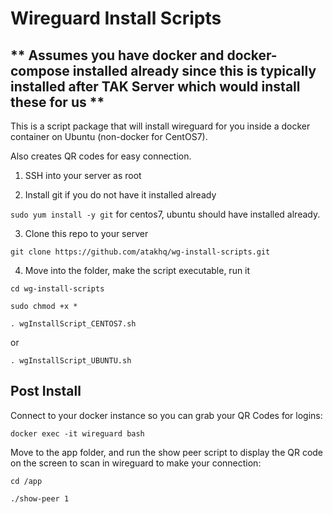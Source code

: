 # Wireguard Install Scripts
## ** Assumes you have docker and docker-compose installed already since this is typically installed after TAK Server which would install these for us **

This is a script package that will install wireguard for you inside a docker container on Ubuntu (non-docker for CentOS7). 

Also creates QR codes for easy connection.


1. SSH into your server as root

2. Install git if you do not have it installed already

`sudo yum install -y git` for centos7, ubuntu should have installed already.

3. Clone this repo to your server

`git clone https://github.com/atakhq/wg-install-scripts.git`

4. Move into the folder, make the script executable, run it

`cd wg-install-scripts`

`sudo chmod +x *`

`. wgInstallScript_CENTOS7.sh`

or

`. wgInstallScript_UBUNTU.sh`

## Post Install

Connect to your docker instance so you can grab your QR Codes for logins:

`docker exec -it wireguard bash`

Move to the app folder, and run the show peer script to display the QR code on the screen to scan in wireguard to make your connection:

`cd /app`

`./show-peer 1`
